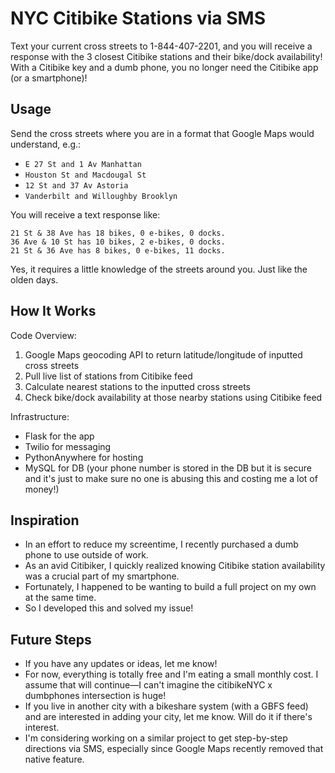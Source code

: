 # NYC Citibike Stations via SMS 

Text your current cross streets to 1-844-407-2201, and you will receive a response with the 3 closest Citibike stations and their bike/dock availability!
With a Citibike key and a dumb phone, you no longer need the Citibike app (or a smartphone)!


## Usage

Send the cross streets where you are in a format that Google Maps would understand, e.g.:
- `E 27 St and 1 Av Manhattan`
- `Houston St and Macdougal St`
- `12 St and 37 Av Astoria`
- `Vanderbilt and Willoughby Brooklyn`

You will receive a text response like:
```
21 St & 38 Ave has 18 bikes, 0 e-bikes, 0 docks.
36 Ave & 10 St has 10 bikes, 2 e-bikes, 0 docks.
21 St & 36 Ave has 8 bikes, 0 e-bikes, 11 docks.
```

Yes, it requires a little knowledge of the streets around you. Just like the olden days.

## How It Works

Code Overview:
1. Google Maps geocoding API to return latitude/longitude of inputted cross streets
2. Pull live list of stations from Citibike feed
3. Calculate nearest stations to the inputted cross streets
4. Check bike/dock availability at those nearby stations using Citibike feed

Infrastructure:
- Flask for the app
- Twilio for messaging
- PythonAnywhere for hosting
- MySQL for DB (your phone number is stored in the DB but it is secure and it's just to make sure no one is abusing this and costing me a lot of money!)

## Inspiration

- In an effort to reduce my screentime, I recently purchased a dumb phone to use outside of work. 
- As an avid Citibiker, I quickly realized knowing Citibike station availability was a crucial part of my smartphone.
- Fortunately, I happened to be wanting to build a full project on my own at the same time.
- So I developed this and solved my issue!

## Future Steps

- If you have any updates or ideas, let me know!
- For now, everything is totally free and I'm eating a small monthly cost. I assume that will continue—I can't imagine the citibikeNYC x dumbphones intersection is huge!
- If you live in another city with a bikeshare system (with a GBFS feed) and are interested in adding your city, let me know. Will do it if there's interest.
- I'm considering working on a similar project to get step-by-step directions via SMS, especially since Google Maps recently removed that native feature.
